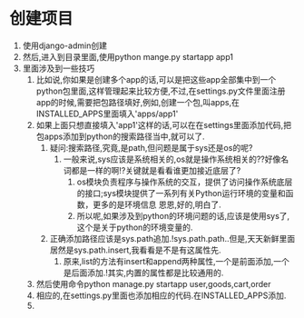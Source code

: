 # 创建项目

1. 使用django-admin创建
2. 然后,进入到目录里面,使用python mange.py startapp app1
3. 里面涉及到一些技巧
    1. 比如说,你如果是创建多个app的话,可以是把这些app全部集中到一个python包里面,这样管理起来比较方便,不过,在settings.py文件里面注册app的时候,需要把包路径填好,例如,创建一个包,叫apps,在INSTALLED_APPS里面填入'apps/app1'
    2. 如果上面只想直接填入'app1'这样的话,可以在在settings里面添加代码,把包apps添加到python的搜索路径当中,就可以了.
        1. 疑问:搜索路径,究竟,是path,但问题是属于sys还是os的呢?
            1. 一般来说,sys应该是系统相关的,os就是操作系统相关的??好像名词都是一样的啊!?关键就是看看谁更加接近底层了?
                1. os模块负责程序与操作系统的交互，提供了访问操作系统底层的接口;sys模块提供了一系列有关Python运行环境的变量和函数，更多的是环境信息
                恩恩,好的,明白了.
                2. 所以呢,如果涉及到python的环境问题的话,应该是使用sys了,这个是关于python的环境变量的.
        2. 正确添加路径应该是sys.path追加.!sys.path.path..但是,天天新鲜里面居然是sys.path.insert,我看看是不是有这属性先.
            1. 原来,list的方法有insert和append两种属性,一个是前面添加,一个是后面添加.!其实,内置的属性都是比较通用的.
    3. 然后使用命令python manage.py startapp user,goods,cart,order
    4. 相应的,在settings.py里面也添加相应的代码.在INSTALLED_APPS添加.
    5. 